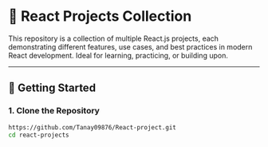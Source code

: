 # 🌟 React Projects Collection

This repository is a collection of multiple React.js projects, each demonstrating different features, use cases, and best practices in modern React development. Ideal for learning, practicing, or building upon.

---





## 🚀 Getting Started

### 1. Clone the Repository

```bash
https://github.com/Tanay09876/React-project.git
cd react-projects
